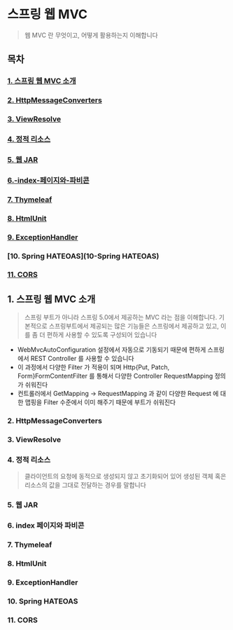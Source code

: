 # 스프링 웹 MVC
> 웹 MVC 란 무엇이고, 어떻게 활용하는지 이해합니다

## 목차
### [1. 스프링 웹 MVC 소개](#1-스프링-웹-MVC-소개)
### [2. HttpMessageConverters](#2-HttpMessageConverters)
### [3. ViewResolve](#3-ViewResolve)
### [4. 정적 리소스](#4-정적-리소스)
### [5. 웹 JAR](5-웹-JAR)
### [6.-index-페이지와-파비콘](6-index-페이지와-파비콘)
### [7. Thymeleaf](7-Thymeleaf)
### [8. HtmlUnit](8-HtmlUnit)
### [9. ExceptionHandler](9-ExceptionHandler)
### [10. Spring HATEOAS](10-Spring HATEOAS)
### [11. CORS](11-CORS)

## 1. 스프링 웹 MVC 소개
> 스프링 부트가 아니라 스프링 5.0에서 제공하는 MVC 라는 점을 이해합니다.
> 기본적으로 스프링부트에서 제공되는 많은 기능들은 스프링에서 제공하고 있고, 이를 좀 더 편하게 사용할 수 있도록 구성되어 있습니다

* WebMvcAutoConfiguration 설정에서 자동으로 기동되기 때문에 편하게 스프링에서 REST Controller 를 사용할 수 있습니다
* 이 과정에서 다양한 Filter 가 적용이 되며 Http{Put, Patch, Form}FormContentFilter 를 통해서 다양한 Controller RequestMapping 정의가 쉬워진다
* 컨트롤러에서 GetMapping -> RequestMapping 과 같이 다양한 Request 에 대한 맵핑을 Filter 수준에서 이미 해주기 때문에 부트가 쉬워진다

### 2. HttpMessageConverters

### 3. ViewResolve

### 4. 정적 리소스
> 클라이언트의 요청에 동적으로 생성되지 않고 초기화되어 있어 생성된 객체 혹은 리소스의 값을 그대로 전달하는 경우를 말합니다

### 5. 웹 JAR

### 6. index 페이지와 파비콘

### 7. Thymeleaf

### 8. HtmlUnit

### 9. ExceptionHandler

### 10. Spring HATEOAS

### 11. CORS
